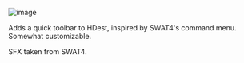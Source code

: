 ![image](https://github.com/dastrukar/hdest-toolbar/assets/32709291/e414b6e9-9864-47e8-8e20-83c0ef84f6c6)

Adds a quick toolbar to HDest, inspired by SWAT4's command menu.
Somewhat customizable.

SFX taken from SWAT4.
